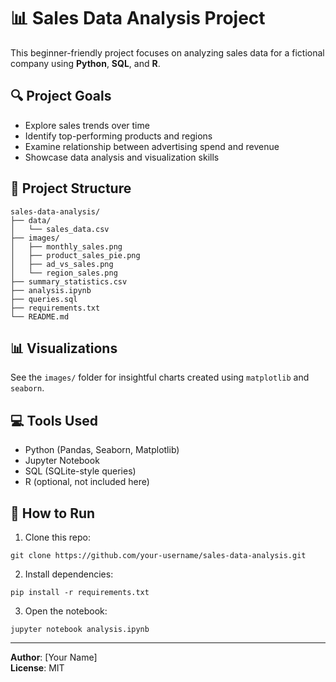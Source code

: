 # 📊 Sales Data Analysis Project

This beginner-friendly project focuses on analyzing sales data for a fictional company using **Python**, **SQL**, and **R**.

## 🔍 Project Goals
- Explore sales trends over time
- Identify top-performing products and regions
- Examine relationship between advertising spend and revenue
- Showcase data analysis and visualization skills

## 📁 Project Structure
```
sales-data-analysis/
├── data/
│   └── sales_data.csv
├── images/
│   ├── monthly_sales.png
│   ├── product_sales_pie.png
│   ├── ad_vs_sales.png
│   └── region_sales.png
├── summary_statistics.csv
├── analysis.ipynb
├── queries.sql
├── requirements.txt
└── README.md
```

## 📊 Visualizations
See the `images/` folder for insightful charts created using `matplotlib` and `seaborn`.

## 💻 Tools Used
- Python (Pandas, Seaborn, Matplotlib)
- Jupyter Notebook
- SQL (SQLite-style queries)
- R (optional, not included here)

## 🚀 How to Run
1. Clone this repo:
```
git clone https://github.com/your-username/sales-data-analysis.git
```
2. Install dependencies:
```
pip install -r requirements.txt
```
3. Open the notebook:
```
jupyter notebook analysis.ipynb
```

---
**Author**: [Your Name]  
**License**: MIT
